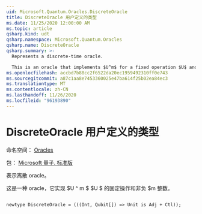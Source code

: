 ```yaml
---
uid: Microsoft.Quantum.Oracles.DiscreteOracle
title: DiscreteOracle 用户定义的类型
ms.date: 11/25/2020 12:00:00 AM
ms.topic: article
qsharp.kind: udt
qsharp.namespace: Microsoft.Quantum.Oracles
qsharp.name: DiscreteOracle
qsharp.summary: >-
  Represents a discrete-time oracle.

  This is an oracle that implements $U^m$ for a fixed operation $U$ and a non-negative integer $m$.
ms.openlocfilehash: accbd7b88cc2f6522da20ec1959492310ff0e743
ms.sourcegitcommit: a87c1aa8e7453360025e47ba614f25b02ea84ec3
ms.translationtype: MT
ms.contentlocale: zh-CN
ms.lasthandoff: 11/26/2020
ms.locfileid: "96193890"
---
```

# <a name="discreteoracle-user-defined-type"></a>DiscreteOracle 用户定义的类型

命名空间： [Oracles](xref:Microsoft.Quantum.Oracles)

包： [Microsoft 量子. 标准版](https://nuget.org/packages/Microsoft.Quantum.Standard)


表示离散 oracle。

这是一种 oracle，它实现 $U ^ m $ $U $ 的固定操作和非负 $m 整数。

```qsharp

newtype DiscreteOracle = (((Int, Qubit[]) => Unit is Adj + Ctl));
```

